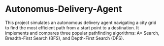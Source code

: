 # Autonomus-Delivery-Agent
This project simulates an autonomous delivery agent navigating a city grid to find the most efficient path from a start point to a destination. It implements and compares three popular pathfinding algorithms: A* Search, Breadth-First Search (BFS), and Depth-First Search (DFS). 
